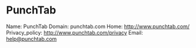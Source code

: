
# PunchTab

Name: PunchTab
Domain: punchtab.com
Home: http://www.punchtab.com/
Privacy_policy: http://www.punchtab.com/privacy
Email: help@punchtab.com
